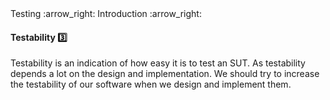 <link rel="stylesheet" href="{{baseUrl}}/css/textbook.css">

<div class="website-content">

<div id="path">Testing :arrow_right: Introduction :arrow_right:</div>

<div id="title">

#### Testability :three:

</div>

<div id="body">

Testability is an indication of how easy it is to test an SUT. As testability depends a lot on the design and implementation. We should try to increase the testability of our software when we design and implement them.

</div>

</div>
